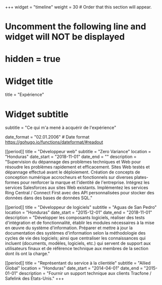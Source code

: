 +++
widget = "timeline"
weight = 30  # Order that this section will appear.

# Uncomment the following line and widget will NOT be displayed
# hidden = true

# Widget title
title = "Expérience"
# Widget subtitle
subtitle = "Ce qui m'a mené à acquérir de l'expérience"

date_format = "02.01.2006" # Date format https://gohugo.io/functions/dateformat/#readout

[[period]]
  title = "Développeur web"
  subtitle = "Zero Variance"
  location = "Honduras"
  date_start = "2018-11-01"
  date_end = ""
  description = "Supervision du dépannage des problèmes techniques et Web pour résoudre les problèmes rapidement et efficacement. Sites Web testés et dépannage effectué avant le déploiement. Création de concepts de conception numérique accrocheurs et fonctionnels sur diverses plates-formes pour renforcer la marque et l'identité de l'entreprise. Intégrez les services Salesforces aux sites Web existants. Implémentez les services Ring Central / Connect First avec des API personnalisées pour stocker des données dans des bases de données SQL."

[[period]]
  title = "Développeur de logiciels"
  subtitle = "Aguas de San Pedro"
  location = "Honduras"
  date_start = "2015-12-01"
  date_end = "2018-11-01"
  description = "Développer les composants logiciels, réaliser des tests d'intégration et de fonctionnalité, établir les modules nécessaires à la mise en œuvre du système d'information. Préparer et mettre à jour la documentation des systèmes d'information selon la méthodologie des cycles de vie des logiciels; ainsi que centraliser les connaissances qui incluent (documents, modèles, logiciels, etc.) qui servent de support aux utilisateurs finaux et de référence technique aux membres de la section dont ils ont la charge."
  
[[period]]
  title = "Représentant du service à la clientèle"
  subtitle = "Allied Global"
  location = "Honduras"
  date_start = "2014-04-01"
  date_end = "2015-01-01"
  description = "Fournir un support technique aux clients Tracfone / Safelink des États-Unis."
+++
